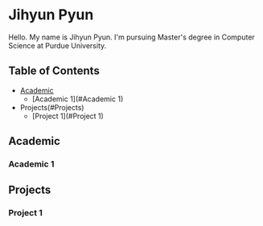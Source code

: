 # Jihyun Pyun

Hello. My name is Jihyun Pyun. I'm pursuing Master's degree in Computer Science at Purdue University.

## Table of Contents

- [Academic](#Academic)
  - [Academic 1](#Academic 1)
- Projects(#Projects)
  - [Project 1](#Project 1)

## Academic

### Academic 1

## Projects

### Project 1

<!--
**jihyunp30/jihyunp30** is a ✨ _special_ ✨ repository because its `README.md` (this file) appears on your GitHub profile.

Here are some ideas to get you started:

- 🔭 I’m currently working on ...
- 🌱 I’m currently learning ...
- 👯 I’m looking to collaborate on ...
- 🤔 I’m looking for help with ...
- 💬 Ask me about ...
- 📫 How to reach me: ...
- 😄 Pronouns: ...
- ⚡ Fun fact: ...
-->

